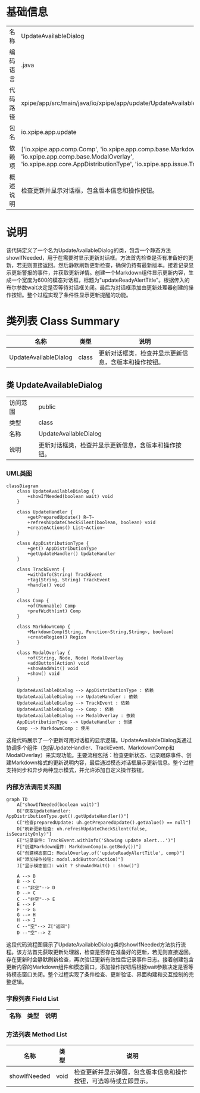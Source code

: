 # 基础信息

|      |      |
|------|------|
| 名称 | UpdateAvailableDialog |
| 编码语言 | .java |
| 代码路径 | xpipe/app/src/main/java/io/xpipe/app/update/UpdateAvailableDialog.java |
| 包名 | io.xpipe.app.update |
| 依赖项 | ['io.xpipe.app.comp.Comp', 'io.xpipe.app.comp.base.MarkdownComp', 'io.xpipe.app.comp.base.ModalOverlay', 'io.xpipe.app.core.AppDistributionType', 'io.xpipe.app.issue.TrackEvent'] |
| 概述说明 | 检查更新并显示对话框，包含版本信息和操作按钮。 |

# 说明

该代码定义了一个名为UpdateAvailableDialog的类，包含一个静态方法showIfNeeded，用于在需要时显示更新对话框。方法首先检查是否有准备好的更新，若无则直接返回。然后静默刷新更新检查，确保仍持有最新版本。接着记录显示更新警报的事件，并获取更新详情。创建一个Markdown组件显示更新内容，生成一个宽度为600的模态对话框，标题为"updateReadyAlertTitle"。根据传入的布尔参数wait决定是否等待对话框关闭。最后为对话框添加由更新处理器创建的操作按钮。整个过程实现了条件性显示更新提醒的功能。

# 类列表 Class Summary

| 名称   | 类型  | 说明 |
|-------|------|-------------|
| UpdateAvailableDialog | class | 更新对话框类，检查并显示更新信息，含版本和操作按钮。 |



## 类 UpdateAvailableDialog

|      |      |
|------|------|
| 访问范围 | public |
| 类型 | class |
| 名称 | UpdateAvailableDialog |
| 说明 | 更新对话框类，检查并显示更新信息，含版本和操作按钮。 |


### UML类图

```mermaid
classDiagram
    class UpdateAvailableDialog {
        +showIfNeeded(boolean wait) void
    }

    class UpdateHandler {
        +getPreparedUpdate() R~T~
        +refreshUpdateCheckSilent(boolean, boolean) void
        +createActions() List~Action~
    }

    class AppDistributionType {
        +get() AppDistributionType
        +getUpdateHandler() UpdateHandler
    }

    class TrackEvent {
        +withInfo(String) TrackEvent
        +tag(String, String) TrackEvent
        +handle() void
    }

    class Comp {
        +of(Runnable) Comp
        +prefWidth(int) Comp
    }

    class MarkdownComp {
        +MarkdownComp(String, Function~String,String~, boolean)
        +createRegion() Region
    }

    class ModalOverlay {
        +of(String, Node, Node) ModalOverlay
        +addButton(Action) void
        +showAndWait() void
        +show() void
    }

    UpdateAvailableDialog --> AppDistributionType : 依赖
    UpdateAvailableDialog --> UpdateHandler : 依赖
    UpdateAvailableDialog --> TrackEvent : 依赖
    UpdateAvailableDialog --> Comp : 依赖
    UpdateAvailableDialog --> ModalOverlay : 依赖
    AppDistributionType --> UpdateHandler : 创建
    Comp --> MarkdownComp : 使用
```

这段代码展示了一个更新可用对话框的显示逻辑。UpdateAvailableDialog类通过协调多个组件（包括UpdateHandler、TrackEvent、MarkdownComp和ModalOverlay）来实现功能。主要流程包括：检查更新状态、记录跟踪事件、创建Markdown格式的更新说明内容，最后通过模态对话框展示更新信息。整个过程支持同步和异步两种显示模式，并允许添加自定义操作按钮。


### 内部方法调用关系图

```mermaid
graph TD
    A["showIfNeeded(boolean wait)"]
    B["获取UpdateHandler: AppDistributionType.get().getUpdateHandler()"]
    C["检查preparedUpdate: uh.getPreparedUpdate().getValue() == null"]
    D["刷新更新检查: uh.refreshUpdateCheckSilent(false, isSecurityOnly)"]
    E["记录事件: TrackEvent.withInfo('Showing update alert...')"]
    F["创建Markdown组件: MarkdownComp(u.getBody())"]
    G["创建模态窗口: ModalOverlay.of('updateReadyAlertTitle', comp)"]
    H["添加操作按钮: modal.addButton(action)"]
    I["显示模态窗口: wait ? showAndWait() : show()"]

    A --> B
    B --> C
    C --"非空"--> D
    D --> C
    C --"非空"--> E
    E --> F
    F --> G
    G --> H
    H --> I
    C --"空"--> Z["返回"]
    D --"空"--> Z
```

这段代码流程图展示了UpdateAvailableDialog类的showIfNeeded方法执行流程。该方法首先获取更新处理器，检查是否存在准备好的更新，若无则直接返回。存在更新时会静默刷新检查，再次验证更新有效性后记录事件日志。接着创建包含更新内容的Markdown组件和模态窗口，添加操作按钮后根据wait参数决定是否等待模态窗口关闭。整个过程实现了条件检查、更新验证、界面构建和交互控制的完整逻辑。

### 字段列表 Field List

| 名称  | 类型  | 说明 |
|-------|-------|------|

### 方法列表 Method List

| 名称  | 类型  | 说明 |
|-------|-------|------|
| showIfNeeded | void | 检查更新并显示弹窗，包含版本信息和操作按钮，可选等待或立即显示。 |




